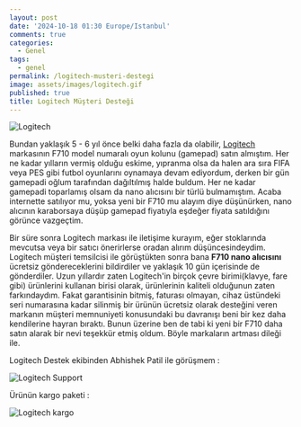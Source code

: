 ```yaml
---
layout: post
date: '2024-10-18 01:30 Europe/Istanbul'
comments: true
categories:
  - Genel
tags:
  - genel
permalink: /logitech-musteri-destegi
image: assets/images/logitech.gif
published: true
title: Logitech Müşteri Desteği
---
```

![Logitech]({{site.baseurl}}/assets/images/logitech.gif)

Bundan yaklaşık 5 - 6 yıl önce belki daha fazla da olabilir, [Logitech](https://www.logitech.com) markasının F710 model numaralı oyun kolunu (gamepad) satın almıştım. Her ne kadar yılların vermiş olduğu eskime, yıpranma olsa da halen ara sıra FIFA veya PES gibi futbol oyunlarını oynamaya devam ediyordum, derken bir gün gamepadi oğlum tarafından dağıltılmış halde buldum. 
Her ne kadar gamepadi toparlamış olsam da nano alıcısını bir türlü bulmamıştım. Acaba internette satılıyor mu, yoksa yeni bir F710 mu alayım diye düşünürken, nano alıcının karaborsaya düşüp gamepad fiyatıyla eşdeğer fiyata satıldığını görünce vazgeçtim.

Bir süre sonra Logitech markası ile iletişime kurayım, eğer stoklarında mevcutsa veya bir satıcı önerirlerse oradan alırım düşüncesindeydim. Logitech müşteri temsilcisi ile görüştükten sonra bana **F710 nano alıcısını** ücretsiz göndereceklerini bildirdiler ve yaklaşık 10 gün içerisinde de gönderdiler.
Uzun yıllardır zaten Logitech'in birçok çevre birimi(klavye, fare gibi) ürünlerini kullanan birisi olarak, ürünlerinin kaliteli olduğunun zaten farkındaydım. Fakat garantisinin bitmiş, faturası olmayan, cihaz üstündeki seri numarasına kadar silinmiş bir ürünün ücretsiz olarak 
desteğini veren markanın müşteri memnuniyeti konusundaki bu davranışı beni bir kez daha kendilerine hayran bıraktı. Bunun üzerine ben de tabi ki yeni bir F710 daha satın alarak bir nevi teşekkür etmiş oldum. Böyle markaların artması dileği ile.

Logitech Destek ekibinden Abhishek Patil ile görüşmem :

![Logitech Support]({{site.baseurl}}/assets/images/logitech-support.png)

Ürünün kargo paketi :

![Logitech kargo]({{site.baseurl}}/assets/images/logitech-kargo.png)











